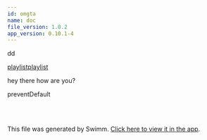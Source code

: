 ```yaml
---
id: omgta
name: doc
file_version: 1.0.2
app_version: 0.10.1-4
---
```


dd

[playlist](playlist.f10uu.pl.sw.md)[playlist](playlist.f10uu.pl.sw.md)

hey there how are you?

preventDefault

<br/>

<br/>

This file was generated by Swimm. [Click here to view it in the app](http://localhost:5000/repos/Z2l0aHViJTNBJTNBRGFuYS10ZXN0JTNBJTNBZGFuYWV2ZW5oYWlt/docs/omgta).